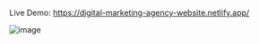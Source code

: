Live Demo: https://digital-marketing-agency-website.netlify.app/

![image](https://github.com/mdrony5134/Digital-Marketing-Agency-Website/assets/98208421/ea6dd71e-c657-454d-80c6-a4c6c8de32ec)
